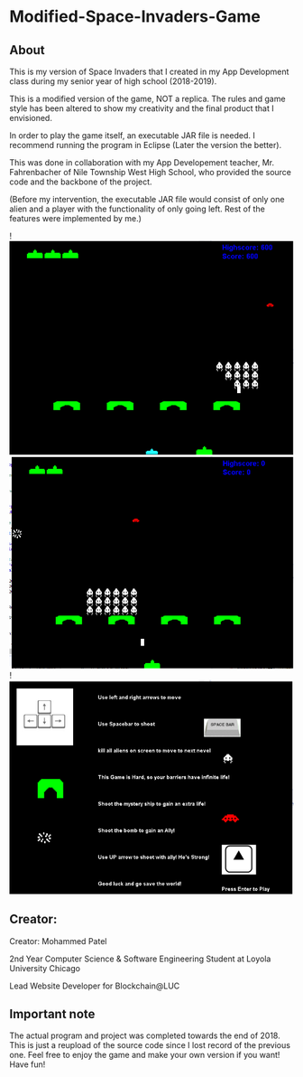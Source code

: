 # Modified-Space-Invaders-Game

## About
This is my version of Space Invaders that I created in my App Development class during my senior year of high school (2018-2019).

This is a modified version of the game, NOT a replica. The rules and game style has been altered to show my creativity and the
final product that I envisioned.


In order to play the game itself, an executable JAR file is needed. I recommend running the program in Eclipse (Later the version the better).

This was done in collaboration with my App Developement teacher, Mr. Fahrenbacher of Nile Township West High School, who provided the source code and 
the backbone of the project.

(Before my intervention, the executable JAR file would consist of only one alien and a player with the functionality of only going left. Rest of the features
were implemented by me.)


!![Game with new player](src/sprites/spaceally.PNG)
![Game Picture](src/sprites/space1.PNG)
!![Game Rules](src/sprites/spacerules.PNG)



## Creator:
Creator: Mohammed Patel

2nd Year Computer Science & Software Engineering Student at Loyola University Chicago

Lead Website Developer for Blockchain@LUC



## Important note

The actual program and project was completed towards the end of 2018. This is just a reupload of the source code since I lost
record of the previous one. Feel free to enjoy the game and make your own version if you want! Have fun!
